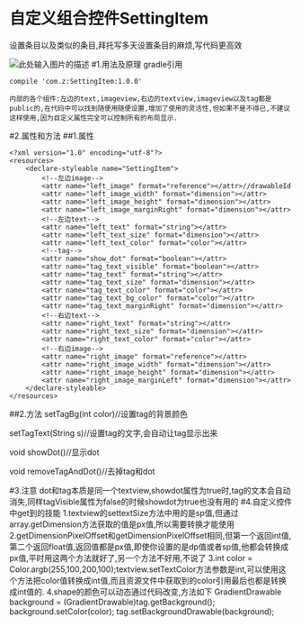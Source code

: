 ﻿# 自定义组合控件SettingItem
设置条目以及类似的条目,拜托写多天设置条目的麻烦,写代码更高效

![此处输入图片的描述][1]
#1.用法及原理
gradle引用
```
compile 'com.z:SettingItem:1.0.0'
```
    内部的各个组件:左边的text,imageview,右边的textview,imageview以及tag都是public的,在代码中可以找到随便用随便设置,增加了使用的灵活性,但如果不是不得已,不建议这样使用,因为自定义属性完全可以控制所有的布局显示.
#2.属性和方法
##1.属性
```
<?xml version="1.0" encoding="utf-8"?>
<resources>
    <declare-styleable name="SettingItem">
        <!--左边image-->
        <attr name="left_image" format="reference"></attr>//drawableId
        <attr name="left_image_width" format="dimension"></attr>
        <attr name="left_image_height" format="dimension"></attr>
        <attr name="left_image_marginRight" format="dimension"></attr>
        <!--左边text-->
        <attr name="left_text" format="string"></attr>
        <attr name="left_text_size" format="dimension"></attr>
        <attr name="left_text_color" format="color"></attr>
        <!--tag-->
        <attr name="show_dot" format="boolean"></attr>
        <attr name="tag_text_visible" format="boolean"></attr>
        <attr name="tag_text" format="string"></attr>
        <attr name="tag_text_size" format="dimension"></attr>
        <attr name="tag_text_color" format="color"></attr>
        <attr name="tag_text_bg_color" format="color"></attr>
        <attr name="tag_text_marginRight" format="dimension"></attr>
        <!--右边text-->
        <attr name="right_text" format="string"></attr>
        <attr name="right_text_size" format="dimension"></attr>
        <attr name="right_text_color" format="color"></attr>
        <!--右边image-->
        <attr name="right_image" format="reference"></attr>
        <attr name="right_image_width" format="dimension"></attr>
        <attr name="right_image_height" format="dimension"></attr>
        <attr name="right_image_marginLeft" format="dimension"></attr>
    </declare-styleable>
</resources>
```
##2.方法
setTagBg(int color)//设置tag的背景颜色

setTagText(String s)//设置tag的文字,会自动让tag显示出来

void showDot()//显示dot

void removeTagAndDot()//去掉tag和dot

#3.注意
    dot和tag本质是同一个textview,showdot属性为true时,tag的文本会自动消失,同样tagVisible属性为false的时候showdot为true也没有用的
#4.自定义控件中get到的技能
        1.textview的settextSize方法中用的是sp值,但通过array.getDimension方法获取的值是px值,所以需要转换才能使用
        2.getDimensionPixelOffset和getDimensionPixelOffset相同,但第一个返回int值,第二个返回float值,返回值都是px值,即使你设置的是dp值或者sp值,他都会转换成px值,平时用这两个方法就好了,另一个方法不好用,不说了
        3.int color = Color.argb(255,100,200,100);textview.setTextColor方法参数是int,可以使用这个方法把color值转换成int值,而且资源文件中获取到的color引用最后也都是转换成int值的.
        4.shape的颜色可以动态通过代码改变,方法如下
    GradientDrawable background = (GradientDrawable)tag.getBackground();
    background.setColor(color);
    tag.setBackgroundDrawable(background);


  [1]: https://github.com/zxyaust/SettingItem/blob/master/demo.png?raw=true
